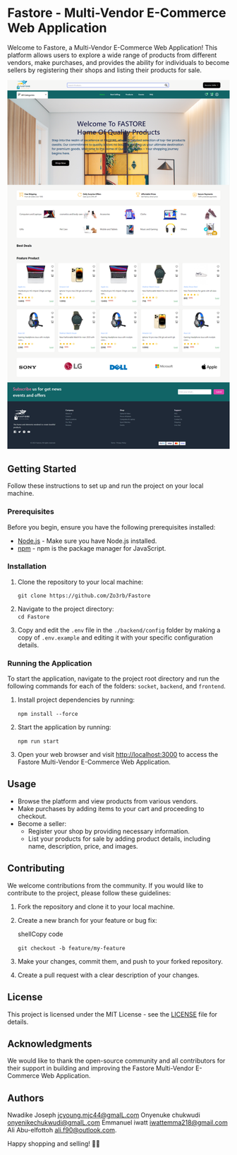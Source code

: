 # Fastore - Multi-Vendor E-Commerce Web Application

Welcome to Fastore, a Multi-Vendor E-Commerce Web Application! This platform allows users to explore a wide range of products from different vendors, make purchases, and provides the ability for individuals to become sellers by registering their shops and listing their products for sale.

!["ss"](./screenshot.png)

## Getting Started

Follow these instructions to set up and run the project on your local machine.

### Prerequisites

Before you begin, ensure you have the following prerequisites installed:

- [Node.js](https://nodejs.org/) - Make sure you have Node.js installed.
- [npm](https://www.npmjs.com/) - npm is the package manager for JavaScript.

### Installation

1. Clone the repository to your local machine:

   ```shell
   git clone https://github.com/Zo3rb/Fastore
   ```

2. Navigate to the project directory:  
   `cd Fastore`
3. Copy and edit the `.env` file in the `./backend/config` folder by making a copy of `.env.example` and editing it with your specific configuration details.

### Running the Application

To start the application, navigate to the project root directory and run the following commands for each of the folders: `socket`, `backend`, and `frontend`.

1. Install project dependencies by running:

   `npm install --force`

2. Start the application by running:

   `npm run start`

3. Open your web browser and visit [http://localhost:3000](http://localhost:3000/) to access the Fastore Multi-Vendor E-Commerce Web Application.

## Usage

- Browse the platform and view products from various vendors.
- Make purchases by adding items to your cart and proceeding to checkout.
- Become a seller:
  - Register your shop by providing necessary information.
  - List your products for sale by adding product details, including name, description, price, and images.

## Contributing

We welcome contributions from the community. If you would like to contribute to the project, please follow these guidelines:

1. Fork the repository and clone it to your local machine.
2. Create a new branch for your feature or bug fix:

   shellCopy code

   `git checkout -b feature/my-feature`

3. Make your changes, commit them, and push to your forked repository.
4. Create a pull request with a clear description of your changes.

## License

This project is licensed under the MIT License - see the [LICENSE](https://chat.openai.com/c/LICENSE) file for details.

## Acknowledgments

We would like to thank the open-source community and all contributors for their support in building and improving the Fastore Multi-Vendor E-Commerce Web Application.

## Authors

Nwadike Joseph [jcyoung.mjc44@gmaIL.com](mailto:jcyoung.mjc44@gmaIL.com) 
Onyenuke chukwudi [onyenikechukwudi@gmaIL.com](mailto:onyenikechukwudi@gmaIL.com)
Emmanuel iwatt [iwattemma218@gmail.com](mailto:iwattemma218@gmail.com)
Ali Abu-elfottoh [ali.f90@outlook.com](mailto:ali.f90@outlook.com).

Happy shopping and selling! 🛒💼
